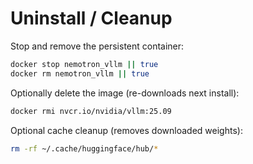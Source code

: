 # Uninstall / Cleanup

Stop and remove the persistent container:

```bash
docker stop nemotron_vllm || true
docker rm nemotron_vllm || true
```

Optionally delete the image (re-downloads next install):

```bash
docker rmi nvcr.io/nvidia/vllm:25.09
```

Optional cache cleanup (removes downloaded weights):

```bash
rm -rf ~/.cache/huggingface/hub/*
```
